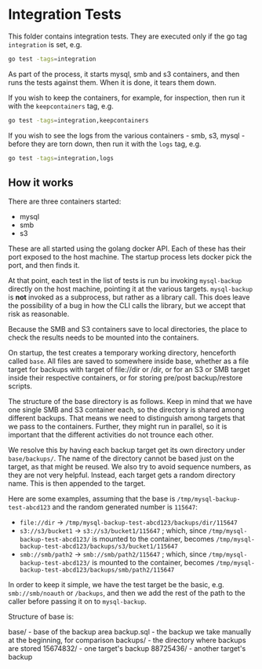 # Integration Tests

This folder contains integration tests. They are executed only if the go tag `integration` is set, e.g.

```bash
go test -tags=integration
```

As part of the process, it starts mysql, smb and s3 containers, and then runs the tests against them.
When it is done, it tears them down.

If you wish to keep the containers, for example, for inspection, then run it with the `keepcontainers` tag, e.g.

```bash
go test -tags=integration,keepcontainers
```

If you wish to see the logs from the various containers - smb, s3, mysql - before they are torn down, then run it
with the `logs` tag, e.g.

```bash
go test -tags=integration,logs
```

## How it works

There are three containers started:

* mysql
* smb
* s3

These are all started using the golang docker API. Each of these has their port exposed to the host machine.
The startup process lets docker pick the port, and then finds it.

At that point, each test in the list of tests is run bu invoking `mysql-backup` directly on the host machine,
pointing it at the various targets. `mysql-backup` is **not** invoked as a subprocess, but rather as a library call.
This does leave the possibility of a bug in how the CLI calls the library, but we accept that risk as reasonable.

Because the SMB and S3 containers save to local directories, the place to check the results needs to be mounted into
the containers.

On startup, the test creates a temporary working directory, henceforth called `base`. All files are saved to somewhere
inside base, whether as a file target for backups with target of file://dir or /dir, or for an S3 or SMB target inside
their respective containers, or for storing pre/post backup/restore scripts.

The structure of the base directory is as follows. Keep in mind that we have one single SMB and S3 container each, so the
directory is shared among different backups. That means we need to distinguish among targets that we pass to the
containers. Further, they might run in parallel, so it is important that the different activities do not trounce each other.

We resolve this by having each backup target get its own directory under `base/backups/`. The name of the directory
cannot be based just on the target, as that might be reused. We also try to avoid sequence numbers, as they are not very
helpful. Instead, each target gets a random directory name. This is then appended to the target.

Here are some examples, assuming that the base is `/tmp/mysql-backup-test-abcd123` and the random generated number
is `115647`:

* `file://dir` -> `/tmp/mysql-backup-test-abcd123/backups/dir/115647`
* `s3://s3/bucket1` -> `s3://s3/bucket1/115647` ; which, since `/tmp/mysql-backup-test-abcd123/` is mounted to the
  container, becomes `/tmp/mysql-backup-test-abcd123/backups/s3/bucket1/115647`
* `smb://smb/path2` -> `smb://smb/path2/115647` ; which, since `/tmp/mysql-backup-test-abcd123/` is mounted to the
  container, becomes `/tmp/mysql-backup-test-abcd123/backups/smb/path2/115647`

In order to keep it simple, we have the test target be the basic, e.g. `smb://smb/noauth` or `/backups`, and then we
add the rest of the path to the caller before passing it on to `mysql-backup`.

Structure of base is:

base/ - base of the backup area
    backup.sql - the backup we take manually at the beginning, for comparison
	backups/ - the directory where backups are stored
		15674832/ - one target's backup
		88725436/ - another target's backup
